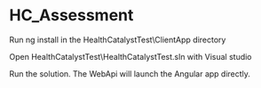 # HC_Assessment
Run ng install in the HealthCatalystTest\ClientApp directory

Open HealthCatalystTest\HealthCatalystTest.sln with Visual studio

Run the solution.  The WebApi will launch the Angular app directly.
